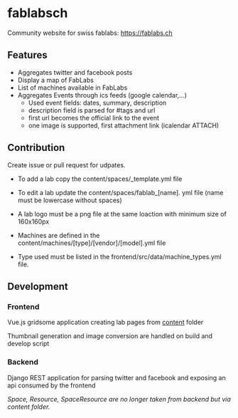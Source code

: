 # fablabsch
Community website for swiss fablabs: https://fablabs.ch

## Features
- Aggregates twitter and facebook posts
- Display a map of FabLabs
- List of machines available in FabLabs
- Aggregates Events through ics feeds (google calendar,...)
  + Used event fields: dates, summary, description
  + description field is parsed for #tags and url
  + first url becomes the official link to the event
  + one image is supported, first attachment link (icalendar ATTACH)

## Contribution
Create issue or pull request for udpates.

- To add a lab copy the content/spaces/_template.yml file
- To edit a lab update the content/spaces/fablab_[name].
yml file (name must be lowercase without spaces)
- A lab logo must be a png file at the same loaction with minimum size of 160x160px

- Machines are defined in the content/machines/[type]/[vendor]/[model].yml file
- Type used must be listed in the frontend/src/data/machine_types.yml file.

## Development

### Frontend
  Vue.js gridsome application creating lab pages from [content](./content) folder

  Thumbnail generation and image conversion are handled on build and develop script

### Backend
  Django REST application for parsing twitter and facebook and exposing an api consumed by the frontend

  *Space, Resource, SpaceResource are no longer taken from backend but via content folder.*
